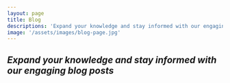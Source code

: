```yaml
---
layout: page
title: Blog
descriptions: 'Expand your knowledge and stay informed with our engaging blog posts'
image: '/assets/images/blog-page.jpg'
---
```


## _Expand your knowledge and stay informed with our engaging blog posts_
